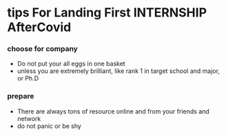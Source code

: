 # tips For Landing First INTERNSHIP AfterCovid

### choose for company
- Do not put your all eggs in one basket
- unless you are extremely brilliant, like rank 1 in target school and major, or Ph.D

### prepare  
- There are always tons of resource online and from your friends and network
- do not panic or be shy
